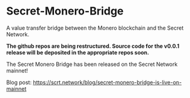 # Secret-Monero-Bridge
A value transfer bridge between the Monero blockchain and the Secret Network.

**The github repos are being restructured. Source code for the v0.0.1 release will be deposited in the appropriate repos soon.**

The Secret Monero Bridge has been released on the Secret Network mainnet!

Blog post: https://scrt.network/blog/secret-monero-bridge-is-live-on-mainnet
